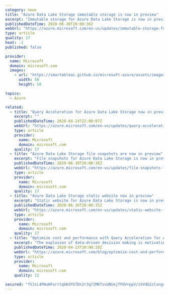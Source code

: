 ```yaml
---
category: news
title: "Azure Data Lake Storage immutable storage is now in preview"
excerpt: "Immutable storage for Azure Data Lake Storage is now in preview.  Set time-based policies or legal holds on data so that the data becomes non-erasable and non-modifiable.  "
publishedDateTime: 2020-06-30T20:00:36Z
webUrl: "https://azure.microsoft.com/en-us/updates/immutable-storage-for-azure-data-lake-storage-now-in-public-preview/"
type: article
quality: 17
heat: -1
published: false

provider:
  name: Microsoft
  domain: microsoft.com
  images:
    - url: "https://smartableai.github.io/microsoft-azure/assets/images/organizations/microsoft.com-50x50.jpg"
      width: 50
      height: 50

topics:
  - Azure

related:
  - title: "Query Acceleration for Azure Data Lake Storage now in preview"
    excerpt: ""
    publishedDateTime: 2020-04-24T22:00:07Z
    webUrl: "https://azure.microsoft.com/en-us/updates/query-acceleration-for-azure-data-lake-storage-now-in-preview/"
    type: article
    provider:
      name: Microsoft
      domain: microsoft.com
    quality: 17
  - title: "Azure Data Lake Storage file snapshots are now in preview"
    excerpt: "File snapshots for Azure Data Lake Storage is now in preview. Use file snapshots to take an unlimited number of snapshots of your files so that you can have a copy of that file at a point in time. "
    publishedDateTime: 2020-06-30T20:00:36Z
    webUrl: "https://azure.microsoft.com/en-us/updates/file-snapshots-for-azure-data-lake-storage-now-in-public-preview/"
    type: article
    provider:
      name: Microsoft
      domain: microsoft.com
    quality: 17
  - title: "Azure Data Lake Storage static website now in preview"
    excerpt: "Static website for Azure Data Lake Storage is now in preview. Directly host static content from Azure Data Lake Storage, and view that content from a browser by using the public URL of that website.  "
    publishedDateTime: 2020-06-30T20:00:35Z
    webUrl: "https://azure.microsoft.com/en-us/updates/static-website-for-azure-data-lake-storage-now-in-public-preview/"
    type: article
    provider:
      name: Microsoft
      domain: microsoft.com
    quality: 17
  - title: "Optimize cost and performance with Query Acceleration for Azure Data Lake Storage"
    excerpt: "The explosion of data-driven decision making is motivating businesses to have a data strategy to provide better customer experiences, improve operational efficiencies, and make real-time decisions based on data. As businesses become data driven, we see more customers build data lakes on Azure. We also"
    publishedDateTime: 2020-04-23T10:00:10Z
    webUrl: "https://azure.microsoft.com/blog/optimize-cost-and-performance-with-query-acceleration-for-azure-data-lake-storage/"
    type: article
    provider:
      name: Microsoft
      domain: microsoft.com
    quality: 12

secured: "fVJsL4PWuHForrlqbKdYGTDn2r3q72M6TsxUNUejfFOV+ppV/i5VdG2zlxnguGG0XYjS/7jPWqir+9c9W2zSz/StGRbPsTvJHbIsf9KXOlvHQNOr4zqNl1/Ih+gQ+Fkf23I7CgiazOkqK01DNs95LeaFx3AxEhjyb1C9KQ/xY2F45eoe/btS5ROpKg0B/WG1jf8ejxr8InwPIFIkNf0VD+Dzy1rrA/W74freqJR0tD+I84NrC2dX79i5nB4cH+pk990Vbqqwo7ri3Qrk3og5eAzwgi7bXlwFTXxtFQEAZWw9+wPLbubFuIMV3aCWgqqd36akt2IR3X7BPWTgX3lnfg==;/5n0g+l+cX03/hmsuZ8+iA=="
---
```


